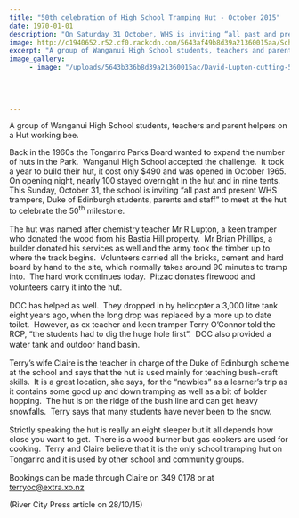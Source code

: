 ```yaml
---
title: "50th celebration of High School Tramping Hut - October 2015"
date: 1970-01-01
description: "On Saturday 31 October, WHS is inviting “all past and present WHS trampers, Duke of Edinburgh students, parents and staff” to meet at the hut to celebrate the 50th milestone."
image: http://c1940652.r52.cf0.rackcdn.com/5643af49b8d39a21360015aa/School-Hut-photo,-Lupton-Hut.jpg
excerpt: "A group of Wanganui High School students, teachers and parent helpers on a Hut working bee."
image_gallery:
     - image: "/uploads/5643b336b8d39a21360015ac/David-Lupton-cutting-50th-cake.JPG"
    
    
    
    
---
```


<p>A group of Wanganui High School students, teachers and parent helpers on a Hut working bee.</p>
<p>Back in the 1960s the Tongariro Parks Board wanted to expand the number of huts in the Park.&nbsp; Wanganui High School accepted the challenge.&nbsp; It took a year to build their hut, it cost only $490 and was opened in October 1965.&nbsp; On opening night, nearly 100 stayed overnight in the hut and in nine tents.&nbsp; This Sunday, October 31, the school is inviting &ldquo;all past and present WHS trampers, Duke of Edinburgh students, parents and staff&rdquo; to meet at the hut to celebrate the 50<sup>th</sup> milestone.<span style="line-height: 1.5;">&nbsp;</span></p>
<p>The hut was named after chemistry teacher Mr R Lupton, a keen tramper who donated the wood from his Bastia Hill property.&nbsp; Mr Brian Phillips, a builder donated his services as well and the army took the timber up to where the track begins.&nbsp; Volunteers carried all the bricks, cement and hard board by hand to the site, which normally takes around 90 minutes to tramp into.&nbsp; The hard work continues today.&nbsp; Pitzac donates firewood and volunteers carry it into the hut.<span style="line-height: 1.5;">&nbsp;</span></p>
<p>DOC has helped as well.&nbsp; They dropped in by helicopter a 3,000 litre tank eight years ago, when the long drop was replaced by a more up to date toilet.&nbsp; However, as ex teacher and keen tramper Terry O&rsquo;Connor told the RCP, &ldquo;the students had to dig the huge hole first&rdquo;.&nbsp; DOC also provided a water tank and outdoor hand basin.<span style="line-height: 1.5;">&nbsp;</span></p>
<p>Terry&rsquo;s wife Claire is the teacher in charge of the Duke of Edinburgh scheme at the school and says that the hut is used mainly for teaching bush-craft skills.&nbsp; It is a great location, she says, for the &ldquo;newbies&rdquo; as a learner&rsquo;s trip as it contains some good up and down tramping as well as a bit of bolder hopping.&nbsp; The hut is on the ridge of the bush line and can get heavy snowfalls.&nbsp; Terry says that many students have never been to the snow.<span style="line-height: 1.5;">&nbsp;</span></p>
<p>Strictly speaking the hut is really an eight sleeper but it all depends how close you want to get.&nbsp; There is a wood burner but gas cookers are used for cooking.&nbsp; Terry and Claire believe that it is the only school tramping hut on Tongariro and it is used by other school and community groups.<span style="line-height: 1.5;">&nbsp;</span></p>
<p>Bookings can be made through Claire on 349 0178 or at <a href="mailto:terryoc@extra.xo.nz">terryoc@extra.xo.nz</a></p>
<p>(River City Press article on 28/10/15)</p>

